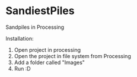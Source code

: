 # SandiestPiles
Sandpiles in Processing

Installation: 
1. Open project in processing
2. Open the project in file system from Processing
3. Add a folder called "Images"
4. Run :D
